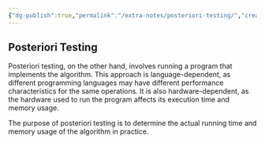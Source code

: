 ```yaml
---
{"dg-publish":true,"permalink":"/extra-notes/posteriori-testing/","created":"2024-06-17T17:59:36.051-04:00","updated":"2024-06-17T18:00:03.939-04:00"}
---
```



## Posteriori Testing
Posteriori testing, on the other hand, involves running a program that implements the algorithm. This approach is language-dependent, as different programming languages may have different performance characteristics for the same operations. It is also hardware-dependent, as the hardware used to run the program affects its execution time and memory usage.

The purpose of posteriori testing is to determine the actual running time and memory usage of the algorithm in practice.